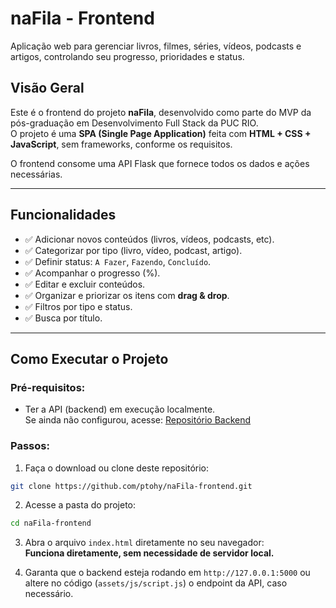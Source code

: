 
# naFila - Frontend
 
Aplicação web para gerenciar livros, filmes, séries, vídeos, podcasts e artigos, controlando seu progresso, prioridades e status.

## Visão Geral

Este é o frontend do projeto **naFila**, desenvolvido como parte do MVP da pós-graduação em Desenvolvimento Full Stack da PUC RIO.  
O projeto é uma **SPA (Single Page Application)** feita com **HTML + CSS + JavaScript**, sem frameworks, conforme os requisitos.

O frontend consome uma API Flask que fornece todos os dados e ações necessárias.

---

## Funcionalidades

- ✅ Adicionar novos conteúdos (livros, vídeos, podcasts, etc).
- ✅ Categorizar por tipo (livro, vídeo, podcast, artigo).
- ✅ Definir status: `A Fazer`, `Fazendo`, `Concluído`.
- ✅ Acompanhar o progresso (%).
- ✅ Editar e excluir conteúdos.
- ✅ Organizar e priorizar os itens com **drag & drop**.
- ✅ Filtros por tipo e status.
- ✅ Busca por título. 

---

## Como Executar o Projeto

### Pré-requisitos:
- Ter a API (backend) em execução localmente.  
Se ainda não configurou, acesse: [Repositório Backend](https://github.com/ptohy/nafila-backend)

### Passos:

1. Faça o download ou clone deste repositório:

```bash
git clone https://github.com/ptohy/naFila-frontend.git
```

2. Acesse a pasta do projeto:

```bash 
cd naFila-frontend
```

3. Abra o arquivo `index.html` diretamente no seu navegador:  
**Funciona diretamente, sem necessidade de servidor local.**

4. Garanta que o backend esteja rodando em `http://127.0.0.1:5000` ou altere no código (`assets/js/script.js`) o endpoint da API, caso necessário.
